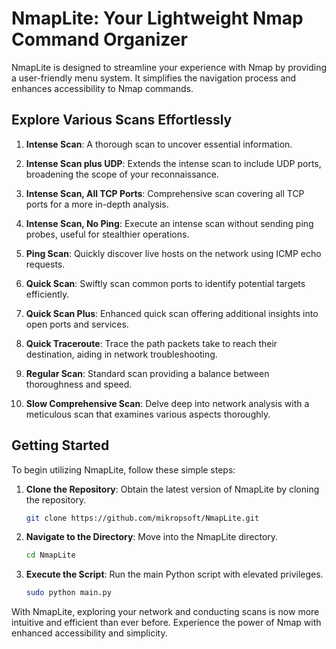 # NmapLite: Your Lightweight Nmap Command Organizer

NmapLite is designed to streamline your experience with Nmap by providing a user-friendly menu system. It simplifies the navigation process and enhances accessibility to Nmap commands.

## Explore Various Scans Effortlessly

1. **Intense Scan**: A thorough scan to uncover essential information.
   
2. **Intense Scan plus UDP**: Extends the intense scan to include UDP ports, broadening the scope of your reconnaissance.
   
3. **Intense Scan, All TCP Ports**: Comprehensive scan covering all TCP ports for a more in-depth analysis.
   
4. **Intense Scan, No Ping**: Execute an intense scan without sending ping probes, useful for stealthier operations.
   
5. **Ping Scan**: Quickly discover live hosts on the network using ICMP echo requests.
   
6. **Quick Scan**: Swiftly scan common ports to identify potential targets efficiently.
   
7. **Quick Scan Plus**: Enhanced quick scan offering additional insights into open ports and services.
   
8. **Quick Traceroute**: Trace the path packets take to reach their destination, aiding in network troubleshooting.
   
9. **Regular Scan**: Standard scan providing a balance between thoroughness and speed.
   
10. **Slow Comprehensive Scan**: Delve deep into network analysis with a meticulous scan that examines various aspects thoroughly.

## Getting Started

To begin utilizing NmapLite, follow these simple steps:

1. **Clone the Repository**: Obtain the latest version of NmapLite by cloning the repository.
   
    ```bash
    git clone https://github.com/mikropsoft/NmapLite.git
    ```
   
2. **Navigate to the Directory**: Move into the NmapLite directory.
   
    ```bash
    cd NmapLite
    ```
   
3. **Execute the Script**: Run the main Python script with elevated privileges.
   
    ```bash
    sudo python main.py
    ```

With NmapLite, exploring your network and conducting scans is now more intuitive and efficient than ever before. Experience the power of Nmap with enhanced accessibility and simplicity.
